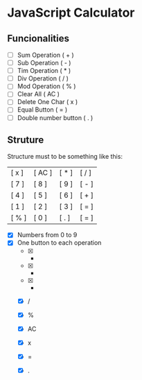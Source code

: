 <h1>JavaScript Calculator</h1>

<h2>Funcionalities</h2>

 - [ ] Sum Operation ( + )
 - [ ] Sub Operation ( - )
 - [ ] Tim Operation ( * )
 - [ ] Div Operation ( / )
 - [ ] Mod Operation ( % )
 - [ ] Clear All ( AC )
 - [ ] Delete One Char (  x )
 - [ ] Equal Button ( = )
 - [ ] Double number button ( . )

<h2>Struture</h2>
<p>
Structure must to be something like this:
<table>
    <tr>
        <td>[ x ]</td>
        <td>[ AC ]</td>
        <td>[ * ]</td>
        <td>[ / ]</td>
    </tr>
    <tr>
        <td>[ 7 ]</td>
        <td>[ 8 ]</td>
        <td>[ 9 ]</td>
        <td>[ - ]</td>
    </tr>
    <tr>
        <td>[ 4 ]</td>
        <td>[ 5 ]</td>
        <td>[ 6 ]</td>
        <td>[ + ]</td>
    </tr>
    <tr>
        <td>[ 1 ]</td>
        <td>[ 2 ]</td>
        <td>[ 3 ]</td>
        <td>[ = ]</td>
    </tr>
    <tr>
        <td>[ % ]</td>
        <td>[ 0 ]</td>
        <td>[ . ]</td>
        <td>[ = ]</td>
    </tr>
</table>
</p>
 
 - [x] Numbers from 0 to 9
 - [x] One button to each operation
    - [x] +
    - [x] -
    - [x] *
    - [x] /
    - [x] %
    - [x] AC
    - [x] x
    - [x] =
    - [x] .


